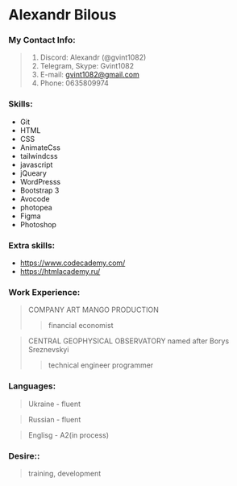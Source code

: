 # Alexandr Bilous

### My Contact Info:
>1. Discord: Alexandr (@gvint1082)
>2. Telegram, Skype: Gvint1082
>3. E-mail: gvint1082@gmail.com
>4. Phone: 0635809974

### Skills:
+ Git 
+ HTML
+ CSS
+ AnimateCss
+ tailwindcss 
+ javascript 
+ jQueary 
+ WordPresss 
+ Bootstrap 3
+ Avocode 
+ photopea
+ Figma
+ Photoshop

### Extra skills:
+ https://www.codecademy.com/
+ https://htmlacademy.ru/

### Work Experience:
 > COMPANY ART MANGO PRODUCTION
 >> financial economist
 
 > CENTRAL GEOPHYSICAL OBSERVATORY named after Borys Sreznevskyi
 >> technical engineer programmer

### Languages:
  > Ukraine - fluent
  
  > Russian - fluent
  
  > Englisg - A2(in process)

### Desire::
  > training, development
